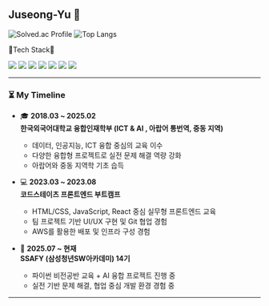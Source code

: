 ## Juseong-Yu 🌱

<!--
**Juseong-Yu/Juseong-Yu** is a ✨ _special_ ✨ repository because its `README.md` (this file) appears on your GitHub profile.

Here are some ideas to get you started:

- 🔭 I’m currently working on ...
- 🌱 I’m currently learning ...
- 👯 I’m looking to collaborate on ...
- 🤔 I’m looking for help with ...
- 💬 Ask me about ...
- 📫 How to reach me: ...
- 😄 Pronouns: ...
- ⚡ Fun fact: ...
-->

![Solved.ac Profile](http://mazassumnida.wtf/api/v2/generate_badge?boj=aaa4591)
![Top Langs](https://github-readme-stats.vercel.app/api/top-langs/?username=Juseong-Yu&layout=compact)

💪Tech Stack💪

<img src="https://img.shields.io/badge/HTML5-E34F26?style=flat-square&logo=HTML5&logoColor=white" />  <img src="https://img.shields.io/badge/CSS-1572B6?style=flat-square&logo=CSS3&logoColor=white" /> <img src="https://img.shields.io/badge/JavaScript-F7DF1E?style=flat-square&logo=JavaScript&logoColor=black" /> <img src="https://img.shields.io/badge/React-61DAFB?style=flat-square&logo=React&logoColor=white" />
<img src="https://img.shields.io/badge/Python-3776AB?style=flat-square&logo=Python&logoColor=white" /> <img src="https://img.shields.io/badge/R-7EA9D7?style=flat-square&logo=R&logoColor=white" />
<img src="https://img.shields.io/badge/AWS-232F3E?style=flat-square&logo=Amazon-AWS&logoColor=white" />

---

### ⏳ My Timeline

- 🎓 **2018.03 ~ 2025.02**  
  **한국외국어대학교 융합인재학부 (ICT & AI , 아랍어 통번역, 중동 지역)**  
  - 데이터, 인공지능, ICT 융합 중심의 교육 이수  
  - 다양한 융합형 프로젝트로 실전 문제 해결 역량 강화
  - 아랍어와 중동 지역학 기초 습득


- 💻 **2023.03 ~ 2023.08**  
  **코드스테이츠 프론트엔드 부트캠프**  
  - HTML/CSS, JavaScript, React 중심 실무형 프론트엔드 교육  
  - 팀 프로젝트 기반 UI/UX 구현 및 Git 협업 경험
  - AWS를 활용한 배포 및 인프라 구성 경험


- 🧠 **2025.07 ~ 현재**  
  **SSAFY (삼성청년SW아카데미) 14기**  
  - 파이썬 비전공반 교육 + AI 융합 프로젝트 진행 중  
  - 실전 기반 문제 해결, 협업 중심 개발 환경 경험 중  

---
